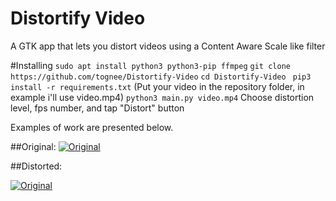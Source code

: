 # Distortify Video

A GTK app that lets you distort videos using a Content Aware Scale like filter

#Installing 
```sudo apt install python3 python3-pip ffmpeg```
```git clone https://github.com/tognee/Distortify-Video```
```cd Distortify-Video```
``` pip3 install -r requirements.txt```
(Put your video in the repository folder, in example i'll use video.mp4)
```python3 main.py video.mp4```
Choose distortion level, fps number, and tap "Distort" button

Examples of work are presented below.

##Original:
[![Original](https://img.youtube.com/vi/BGMMuYxcXpo/0.jpg)](https://www.youtube.com/watch?v=BGMMuYxcXpo)

##Distorted:

[![Original](https://img.youtube.com/vi/rjC_Q03OWBs.jpg)](https://www.youtube.com/watch?v=rjC_Q03OWBs)

